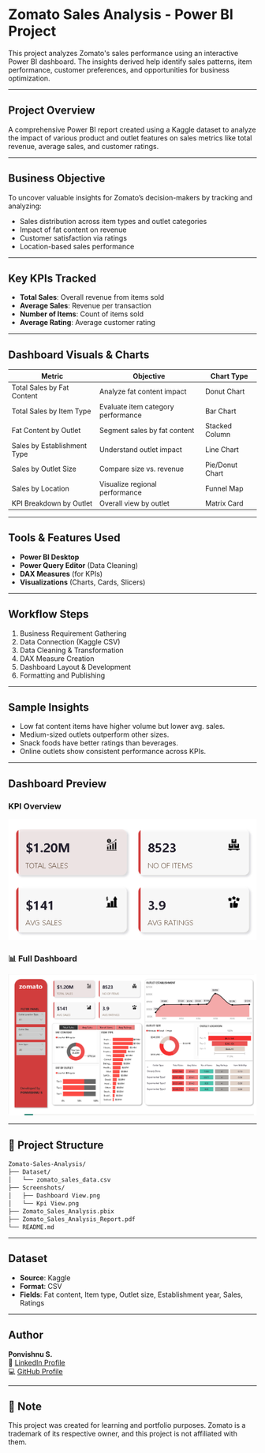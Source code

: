 
#  Zomato Sales Analysis - Power BI Project

This project analyzes Zomato's sales performance using an interactive Power BI dashboard. The insights derived help identify sales patterns, item performance, customer preferences, and opportunities for business optimization.

---

##  Project Overview

A comprehensive Power BI report created using a Kaggle dataset to analyze the impact of various product and outlet features on sales metrics like total revenue, average sales, and customer ratings.

---

##  Business Objective

To uncover valuable insights for Zomato’s decision-makers by tracking and analyzing:
- Sales distribution across item types and outlet categories
- Impact of fat content on revenue
- Customer satisfaction via ratings
- Location-based sales performance

---

##  Key KPIs Tracked

- **Total Sales**: Overall revenue from items sold
- **Average Sales**: Revenue per transaction
- **Number of Items**: Count of items sold
- **Average Rating**: Average customer rating

---

##  Dashboard Visuals & Charts

| Metric | Objective | Chart Type |
|--------|-----------|------------|
| Total Sales by Fat Content | Analyze fat content impact | Donut Chart |
| Total Sales by Item Type | Evaluate item category performance | Bar Chart |
| Fat Content by Outlet | Segment sales by fat content | Stacked Column |
| Sales by Establishment Type | Understand outlet impact | Line Chart |
| Sales by Outlet Size | Compare size vs. revenue | Pie/Donut Chart |
| Sales by Location | Visualize regional performance | Funnel Map |
| KPI Breakdown by Outlet | Overall view by outlet | Matrix Card |

---

##  Tools & Features Used

- **Power BI Desktop**
- **Power Query Editor** (Data Cleaning)
- **DAX Measures** (for KPIs)
- **Visualizations** (Charts, Cards, Slicers)

---

##  Workflow Steps

1. Business Requirement Gathering
2. Data Connection (Kaggle CSV)
3. Data Cleaning & Transformation
4. DAX Measure Creation
5. Dashboard Layout & Development
6. Formatting and Publishing

---

##  Sample Insights

- Low fat content items have higher volume but lower avg. sales.
- Medium-sized outlets outperform other sizes.
- Snack foods have better ratings than beverages.
- Online outlets show consistent performance across KPIs.

---

##  Dashboard Preview

###  KPI Overview
![KPI Screenshot](Screenshots/Kpi%20View.png)

### 📊 Full Dashboard
![Dashboard Screenshot](Screenshots/Dashboard%20View.png)

---

## 📂 Project Structure

```
Zomato-Sales-Analysis/
├── Dataset/
│   └── zomato_sales_data.csv
├── Screenshots/
│   ├── Dashboard View.png
│   └── Kpi View.png
├── Zomato_Sales_Analysis.pbix
├── Zomato_Sales_Analysis_Report.pdf
└── README.md
```

---

##  Dataset

- **Source**: Kaggle
- **Format**: CSV
- **Fields**: Fat content, Item type, Outlet size, Establishment year, Sales, Ratings

---

##  Author

**Ponvishnu S.**  
🔗 [LinkedIn Profile](https://www.linkedin.com/in/ponvishnu02)  
💻 [GitHub Profile](https://github.com/PONS774)

---

## 📌 Note

This project was created for learning and portfolio purposes. Zomato is a trademark of its respective owner, and this project is not affiliated with them.

